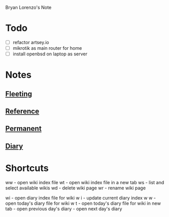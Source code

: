 Bryan Lorenzo's Note

# Todo
- [ ] refactor artsey.io
- [ ] mikrotik as main router for home
- [ ] install openbsd on laptop as server

# Notes
## [Fleeting](fleeting/fleeting.md) 
## [Reference](reference/reference.md) 
## [Permanent](permanent/permanent.md) 

## [Diary](/diary/diary.md) 


# Shortcuts
<leader> ww - open wiki index file
<leader> wt - open wiki index file in a new tab
<leader> ws - list and select available wikis
<leader> wd - delete wiki page
<leader> wr - rename wiki page

<leader> wi - open diary index file for wiki
<leader> w <leader> i - update current diary index
<leader> w <leader> w - open today's diary file for wiki
<leader> w <leader> t - open today's diary file for wiki in new tab
<C-Up> - open previous day's diary
<C-Down> - open next day's diary
